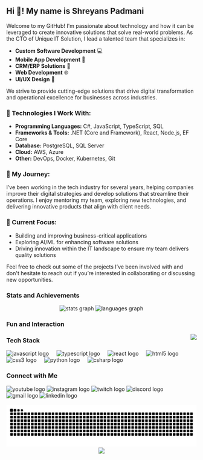 
<h2 align="left">Hi 👋! My name is Shreyans Padmani</h2>
<!-- I'm the Chief Technology Officer (CTO) at Unique IT Solution -->
<p>Welcome to my GitHub! I'm passionate about technology and how it can be leveraged to create innovative solutions that solve real-world problems. As the CTO of Unique IT Solution, I lead a talented team that specializes in:</p>

<ul>
    <li><strong>Custom Software Development</strong> 💻</li>
    <li><strong>Mobile App Development</strong> 📱</li>
    <li><strong>CRM/ERP Solutions</strong> 🔧</li>
    <li><strong>Web Development</strong> 🌐</li>
    <li><strong>UI/UX Design</strong> 🎨</li>
</ul>

<p>We strive to provide cutting-edge solutions that drive digital transformation and operational excellence for businesses across industries.</p>

<h3>🚀 Technologies I Work With:</h3>
<ul>
    <li><strong>Programming Languages:</strong> C#, JavaScript, TypeScript, SQL</li>
    <li><strong>Frameworks & Tools:</strong> .NET (Core and Framework), React, Node.js, EF Core</li>
    <li><strong>Database:</strong> PostgreSQL, SQL Server</li>
    <li><strong>Cloud:</strong> AWS, Azure</li>
    <li><strong>Other:</strong> DevOps, Docker, Kubernetes, Git</li>
</ul>

<h3>💼 My Journey:</h3>
<p>I’ve been working in the tech industry for several years, helping companies improve their digital strategies and develop solutions that streamline their operations. I enjoy mentoring my team, exploring new technologies, and delivering innovative products that align with client needs.</p>

<h3>🌱 Current Focus:</h3>
<ul>
    <li>Building and improving business-critical applications</li>
    <li>Exploring AI/ML for enhancing software solutions</li>
    <li>Driving innovation within the IT landscape to ensure my team delivers quality solutions</li>
</ul>

<p>Feel free to check out some of the projects I’ve been involved with and don't hesitate to reach out if you’re interested in collaborating or discussing new opportunities.</p>

### Stats and Achievements
<div align="center">
  <img src="https://github-readme-stats.vercel.app/api?username=shreyansuni&hide_title=false&hide_rank=false&show_icons=true&include_all_commits=true&count_private=true&disable_animations=false&theme=dracula&locale=en&hide_border=false" height="150" alt="stats graph"  />
  <img src="https://github-readme-stats.vercel.app/api/top-langs?username=shreyansuni&locale=en&hide_title=false&layout=compact&card_width=320&langs_count=5&theme=dracula&hide_border=false" height="150" alt="languages graph"  />
</div>

### Fun and Interaction
<img align="right" height="150" src="https://i.imgflip.com/65efzo.gif"  />

### Tech Stack
<div align="left">
  <img src="https://cdn.jsdelivr.net/gh/devicons/devicon/icons/javascript/javascript-original.svg" height="30" alt="javascript logo"  />
  <img width="12" />
  <img src="https://cdn.jsdelivr.net/gh/devicons/devicon/icons/typescript/typescript-original.svg" height="30" alt="typescript logo"  />
  <img width="12" />
  <img src="https://cdn.jsdelivr.net/gh/devicons/devicon/icons/react/react-original.svg" height="30" alt="react logo"  />
  <img width="12" />
  <img src="https://cdn.jsdelivr.net/gh/devicons/devicon/icons/html5/html5-original.svg" height="30" alt="html5 logo"  />
  <img width="12" />
  <img src="https://cdn.jsdelivr.net/gh/devicons/devicon/icons/css3/css3-original.svg" height="30" alt="css3 logo"  />
  <img width="12" />
  <img src="https://cdn.jsdelivr.net/gh/devicons/devicon/icons/python/python-original.svg" height="30" alt="python logo"  />
  <img width="12" />
  <img src="https://cdn.jsdelivr.net/gh/devicons/devicon/icons/csharp/csharp-original.svg" height="30" alt="csharp logo"  />
</div>

### Connect with Me
<div align="left">
  <img src="https://img.shields.io/static/v1?message=Youtube&logo=youtube&label=&color=FF0000&logoColor=white&labelColor=&style=for-the-badge" height="35" alt="youtube logo"  />
  <img src="https://img.shields.io/static/v1?message=Instagram&logo=instagram&label=&color=E4405F&logoColor=white&labelColor=&style=for-the-badge" height="35" alt="instagram logo"  />
  <img src="https://img.shields.io/static/v1?message=Twitch&logo=twitch&label=&color=9146FF&logoColor=white&labelColor=&style=for-the-badge" height="35" alt="twitch logo"  />
  <img src="https://img.shields.io/static/v1?message=Discord&logo=discord&label=&color=7289DA&logoColor=white&labelColor=&style=for-the-badge" height="35" alt="discord logo"  />
  <img src="https://img.shields.io/static/v1?message=Gmail&logo=gmail&label=&color=D14836&logoColor=white&labelColor=&style=for-the-badge" height="35" alt="gmail logo"  />
  <img src="https://img.shields.io/static/v1?message=LinkedIn&logo=linkedin&label=&color=0077B5&logoColor=white&labelColor=&style=for-the-badge" height="35" alt="linkedin logo"  />
</div>

<br clear="both">

<img src="https://raw.githubusercontent.com/shreyansuni/shreyansuni/output/snake.svg" alt="Snake animation" />

<div align="center">
  <img src="https://profile-counter.glitch.me/shreyansuni/count.svg?"  />
</div>

